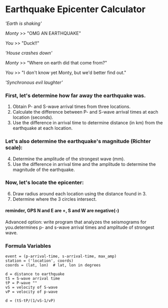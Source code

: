 # Earthquake Epicenter Calculator

_'Earth is shaking'_

*Monty*   >> "OMG AN EARTHQUAKE"

*You*     >> "Duck!!"

_'House crashes down'_

*Monty*   >> "Where on earth did that come from?"

*You*     >> "I don't know yet Monty, but we'd better find out."

_'Synchronous evil laughter'_

### First, let's determine how far away the earthquake was.
  1. Obtain P- and S-wave arrival times from three locations.
  2. Calculate the difference between P- and S-wave arrival times at each location (seconds).
  3. Use the difference in arrival time to determine distance (in km) from the earthquake at each location.

### Let's also determine the earthquake's magnitude (Richter scale):
  4. Determine the amplitude of the strongest wave (mm).
  5. Use the difference in arrival time and the amplitude to determine the magnitude of the earthquake.

### Now, let's locate the epicenter:
  6. Draw radius around each location using the distance found in 3.
  7. Determine where the 3 circles intersect.

#### reminder, GPS N and E are +, S and W are negative(-)

Advanced option: write program that analyzes the seismograms for you.determines p- and s-wave arrival times and amplitude of strongest wave.

### Formula Variables
```
event = (p-arrival-time, s-arrival-time, max_amp)
station = ('location', coords)
coords = (lat, lon)  # lat, lon in degrees
```

```
d = distance to earthquake
tS = S-wave arrival time
tP = P-wave ""
vS = velocity of S-wave
vP = velocity of p-wave

d = (tS-tP/(1/vS-1/vP)
```
